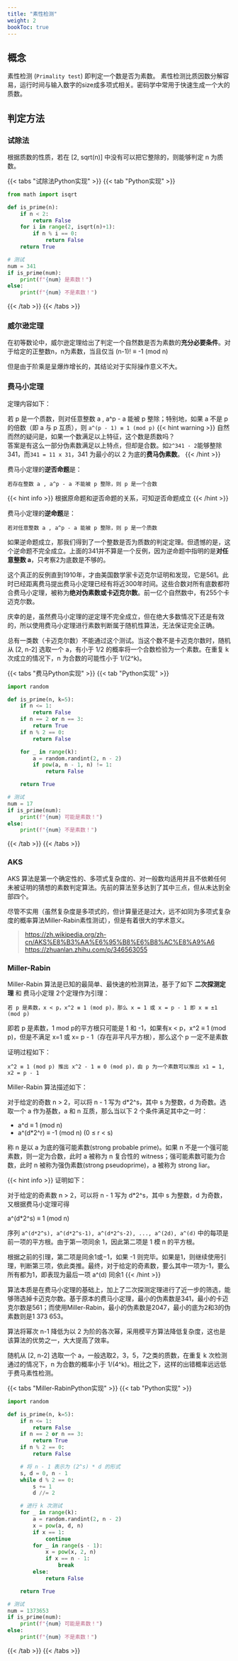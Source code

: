 ```yaml
---
title: "素性检测"
weight: 2
bookToc: true
---
```


## 概念

素性检测 (`Primality test`) 即判定一个数是否为素数。
素性检测比质因数分解容易，运行时间与输入数字的size成多项式相关。密码学中常用于快速生成一个大的质数。

## 判定方法

### 试除法

根据质数的性质，若在 [2, sqrt(n)] 中没有可以把它整除的，则能够判定 n 为质数。

{{< tabs "试除法Python实现" >}}
{{< tab "Python实现" >}}
```python
from math import isqrt

def is_prime(n):
    if n < 2:
        return False
    for i in range(2, isqrt(n)+1):
        if n % i == 0:
            return False
    return True

# 测试
num = 341
if is_prime(num):
    print(f"{num} 是素数！")
else:
    print(f"{num} 不是素数！")
```
{{< /tab >}}
{{< /tabs >}}

### 威尔逊定理

在初等数论中，威尔逊定理给出了判定一个自然数是否为素数的**充分必要条件**。对于给定的正整数n，n为素数，当且仅当 (n-1)! ≡ -1 (mod n)

但是由于阶乘是呈爆炸增长的，其结论对于实际操作意义不大。

### 费马小定理

定理内容如下：

若 p 是一个质数，则对任意整数 a , a^p - a 能被 p 整除；特别地，如果 a 不是 p 的倍数（即 a 与 p 互质），则
`a^(p - 1) ≡ 1 (mod p)`
{{< hint warning >}}
自然而然的疑问是，如果一个数满足以上特征，这个数是质数吗？  
答案是有这么一部分伪素数满足以上特点，但却是合数。如`2^341 - 2`能够整除341，而`341 = 11 x 31`，341 为最小的以 2 为底的**费马伪素数**。
{{< /hint >}}

费马小定理的**逆否命题**是：
```
若存在整数 a , a^p - a 不能被 p 整除，则 p 是一个合数
```
{{< hint info >}}
根据原命题和逆否命题的关系，可知逆否命题成立
{{< /hint >}}

费马小定理的**逆命题**是：
```
若对任意整数 a , a^p - a 能被 p 整除，则 p 是一个质数
```

如果逆命题成立，那我们得到了一个整数是否为质数的判定定理。但遗憾的是，这个逆命题不完全成立。上面的341并不算是一个反例，因为逆命题中指明的是**对任意整数 a**，只考察2为底数是不够的。

这个真正的反例直到1910年，才由美国数学家卡迈克尔证明和发现，它是561。此时已经距离费马提出费马小定理已经有将近300年时间。这些合数对所有底数都符合费马小定理，被称为**绝对伪素数或卡迈克尔数**。前一亿个自然数中，有255个卡迈克尔数。

庆幸的是，虽然费马小定理的逆定理不完全成立，但在绝大多数情况下还是有效的，所以使用费马小定理进行素数判断属于随机性算法，无法保证完全正确。

总有一类数（卡迈克尔数）不能通过这个测试。当这个数不是卡迈克尔数时，随机从 [2, n-2] 选取一个 a，有小于 1/2 的概率将一个合数检验为一个素数。在重复 k 次成立的情况下，n 为合数的可能性小于 1/(2^k)。

{{< tabs "费马Python实现" >}}
{{< tab "Python实现" >}}
```python
import random

def is_prime(n, k=5):
    if n <= 1:
        return False
    if n == 2 or n == 3:
        return True
    if n % 2 == 0:
        return False

    for _ in range(k):
        a = random.randint(2, n - 2)
        if pow(a, n - 1, n) != 1:
            return False

    return True

# 测试
num = 17
if is_prime(num):
    print(f"{num} 可能是素数！")
else:
    print(f"{num} 不是素数！")
```
{{< /tab >}}
{{< /tabs >}}

### AKS

AKS 算法是第一个确定性的、多项式复杂度的、对一般数均适用并且不依赖任何未被证明的猜想的素数判定算法。先前的算法至多达到了其中三点，但从未达到全部四个。

尽管不实用（虽然复杂度是多项式的，但计算量还是过大，远不如同为多项式复杂度的概率算法Miller-Rabin素性测试），但是有着很大的学术意义。

> https://zh.wikipedia.org/zh-cn/AKS%E8%B3%AA%E6%95%B8%E6%B8%AC%E8%A9%A6
> https://zhuanlan.zhihu.com/p/346563055

### Miller-Rabin

Miller-Rabin 算法是已知的最简单、最快速的检测算法，基于了如下 **二次探测定理** 和 费马小定理 2个定理作为引理：
```
若 p 是素数，x < p，x^2 ≡ 1 (mod p)，那么 x = 1 或 x = p - 1 即 x ≡ ±1 (mod p)
```
即若 p 是素数，1 mod p的平方根只可能是 1 和 -1，如果有x < p，x^2 ≡ 1 (mod p)，但是不满足 x=1 或 x= p - 1（存在非平凡平方根），那么这个 p 一定不是素数

证明过程如下：
```
x^2 ≡ 1 (mod p) 推出 x^2 - 1 ≡ 0 (mod p)，由 p 为一个素数可以推出 x1 = 1, x2 = p - 1
```

Miller-Rabin 算法描述如下：

对于给定的奇数 n > 2，可以将 n - 1 写为 d*2^s，其中 s 为整数，d 为奇数。选取一个 a 作为基数，a 和 n 互质，那么当以下 2 个条件满足其中之一时：
- a^d ≡ 1 (mod n)
- a^(d*2^r) ≡ -1 (mod n) (0 ≤ r < s)

称 n 是以 a 为底的强可能素数(strong probable prime)。如果 n 不是一个强可能素数，则一定为合数，此时 a 被称为 n 复合性的 witness；强可能素数可能为合数，此时 n 被称为强伪素数(strong pseudoprime)，a 被称为 strong liar。

{{< hint info >}}
证明如下：

对于给定的奇素数 n > 2，可以将 n - 1 写为 d*2^s，其中 s 为整数，d 为奇数，又根据费马小定理可得

a^(d*2^s) ≡ 1 (mod n)

序列 `a^(d*2^s), a^(d*2^s-1), a^(d*2^s-2), ..., a^(2d), a^(d)` 中的每项是前一项的平方根。由于第一项同余 1，因此第二项是 1 模 n 的平方根。 

根据之前的引理，第二项是同余1或−1，如果 -1 则完毕。如果是1，则继续使用引理，判断第三项，依此类推。最终，对于给定的奇素数，要么其中一项为-1，要么所有都为1，即表现为最后一项 a^(d) 同余1
{{< /hint >}}

算法本质是在费马小定理的基础上，加上了二次探测定理进行了近一步的筛选，能够筛选掉卡迈克尔数。基于原本的费马小定理，最小的伪素数是341，最小的卡迈克尔数是561；而使用Miller-Rabin，最小的伪素数是2047，最小的底为2和3的伪素数则是1 373 653。

算法将幂次 n-1 降低为以 2 为阶的各次幂，采用模平方算法降低复杂度，这也是该算法的优势之一，大大提高了效率。

随机从 [2, n-2] 选取一个 a，一般选取2，3，5，7之类的质数，在重复 k 次检测通过的情况下，n 为合数的概率小于 1/(4^k)。相比之下，这样的出错概率远远低于费马素性检测。

{{< tabs "Miller-RabinPython实现" >}}
{{< tab "Python实现" >}}
```python
import random

def is_prime(n, k=5):
    if n <= 1:
        return False
    if n == 2 or n == 3:
        return True
    if n % 2 == 0:
        return False

    # 将 n - 1 表示为 (2^s) * d 的形式
    s, d = 0, n - 1
    while d % 2 == 0:
        s += 1
        d //= 2

    # 进行 k 次测试
    for _ in range(k):
        a = random.randint(2, n - 2)
        x = pow(a, d, n)
        if x == 1:
            continue
        for _ in range(s - 1):
            x = pow(x, 2, n)
            if x == n - 1:
                break
        else:
            return False

    return True

# 测试
num = 1373653
if is_prime(num):
    print(f"{num} 可能是素数！")
else:
    print(f"{num} 不是素数！")
```
{{< /tab >}}
{{< /tabs >}}